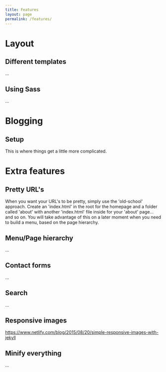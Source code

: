 ```yaml
---
title: Features
layout: page
permalink: /features/
---
```


# Layout

## Different templates

...

## Using Sass

...


# Blogging

## Setup

This is where things get a little more complicated.


# Extra features


## Pretty URL's

When you want your URL's to be pretty, simply use the 'old-school' approach. Create an 'index.html' in the root for the homepage and a folder called 'about' with another 'index.html' file inside for your 'about' page... and so on. You will take advantage of this on a later moment when you need to build a menu, based on the page hierarchy.

## Menu/Page hierarchy

...

## Contact forms

...

## Search

...

## Responsive images

https://www.netlify.com/blog/2015/08/20/simple-responsive-images-with-jekyll

## Minify everything

...